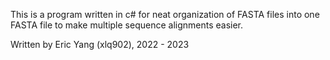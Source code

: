 This is a program written in c# for neat organization of FASTA files into one FASTA file to make multiple sequence alignments easier.

Written by Eric Yang (xlq902), 2022 - 2023
